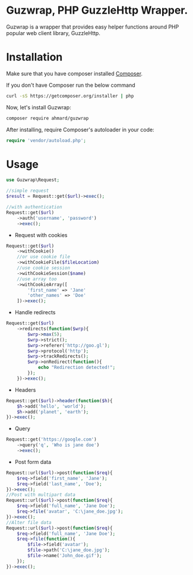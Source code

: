 Guzwrap, PHP GuzzleHttp Wrapper.
==============================================

Guzwrap is a wrapper that provides easy helper functions
around PHP popular web client library, GuzzleHttp.

# Installation

Make sure that you have composer installed
[Composer](http://getcomposer.org).

If you don't have Composer run the below command
```bash
curl -sS https://getcomposer.org/installer | php
```

Now, let's install Guzwrap:

```bash
composer require ahmard/guzwrap
```

After installing, require Composer's autoloader in your code:

```php
require 'vendor/autoload.php';
```

# Usage
```php
use Guzwrap\Request;

//simple request
$result = Request::get($url)->exec();

//with authentication
Request::get($url)
    ->auth('username', 'password')
    ->exec();
```

- Request with cookies
```php
Request::get($url)
    ->withCookie()
    //or use cookie file
    ->withCookieFile($fileLocatiom)
    //use cookie session
    ->withCookieSession($name)
    //use array too
    ->withCookieArray([
        'first_name' => 'Jane'
        'other_names' => 'Doe'
    ])->exec();
```

- Handle redirects
```php
Request::get($url)
    ->redirects(function($wrp){
        $wrp->max(5);
        $wrp->strict();
        $wrp->referer('http://goo.gl');
        $wrp->protocol('http');
        $wrp->trackRedirects();
        $wrp->onRedirect(function(){
            echo "Redirection detected!";
        });
    })->exec();
```

- Headers
```php
Request::get($url)->header(function($h){
    $h->add('hello', 'world');
    $h->add('planet', 'earth');
})->exec();
```

- Query
```php
Request::get('https://google.com')
    ->query('q', 'Who is jane doe')
    ->exec();
```

- Post form data
```php
Request::url($url)->post(function($req){
    $req->field('first_name', 'Jane');
    $req->field('last_name', 'Doe');
})->exec();
//Post with multipart data
Request::url($url)->post(function($req){
    $req->field('full_name', 'Jane Doe');
    $req->file('avatar', 'C:\jane_doe.jpg');
})->exec();
//Alter file data
Request::url($url)->post(function($req){
    $req->field('full_name', 'Jane Doe');
    $req->file(function(){
        $file->field('avatar');
        $file->path('C:\jane_doe.jpg');
        $file->name('John_doe.gif');
    });
})->exec();
```